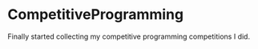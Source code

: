 # CompetitiveProgramming

Finally started collecting my competitive programming competitions I did.
